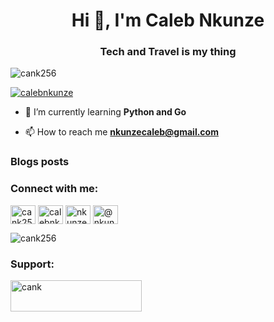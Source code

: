 <h1 align="center">Hi 👋, I'm Caleb Nkunze</h1>
<h3 align="center">Tech and Travel is my thing</h3>

<p align="left"> <img src="https://komarev.com/ghpvc/?username=cank256&label=Profile%20views&color=0e75b6&style=flat" alt="cank256" /> </p>

<p align="left"> <a href="https://twitter.com/calebnkunze" target="blank"><img src="https://img.shields.io/twitter/follow/calebnkunze?logo=twitter&style=for-the-badge" alt="calebnkunze" /></a> </p>

- 🌱 I’m currently learning **Python and Go**

- 📫 How to reach me **nkunzecaleb@gmail.com**

### Blogs posts
<!-- BLOG-POST-LIST:START -->
<!-- BLOG-POST-LIST:END -->

<h3 align="left">Connect with me:</h3>
<p align="left">
<a href="https://dev.to/cank256" target="blank"><img align="center" src="https://raw.githubusercontent.com/rahuldkjain/github-profile-readme-generator/master/src/images/icons/Social/devto.svg" alt="cank256" height="30" width="40" /></a>
<a href="https://twitter.com/calebnkunze" target="blank"><img align="center" src="https://raw.githubusercontent.com/rahuldkjain/github-profile-readme-generator/master/src/images/icons/Social/twitter.svg" alt="calebnkunze" height="30" width="40" /></a>
<a href="https://linkedin.com/in/nkunzecaleb" target="blank"><img align="center" src="https://raw.githubusercontent.com/rahuldkjain/github-profile-readme-generator/master/src/images/icons/Social/linked-in-alt.svg" alt="nkunzecaleb" height="30" width="40" /></a>
<a href="https://medium.com/@nkunzecaleb" target="blank"><img align="center" src="https://raw.githubusercontent.com/rahuldkjain/github-profile-readme-generator/master/src/images/icons/Social/medium.svg" alt="@nkunzecaleb" height="30" width="40" /></a>
</p>

<img align="left" src="https://github-readme-stats.vercel.app/api/top-langs?username=cank256&show_icons=true&locale=en&layout=compact" alt="cank256" /><br>

<h3 align="left">Support:</h3>
<p><a href="https://www.buymeacoffee.com/cank"> <img align="left" src="https://cdn.buymeacoffee.com/buttons/v2/default-yellow.png" height="50" width="210" alt="cank" /></a></p><br><br>
